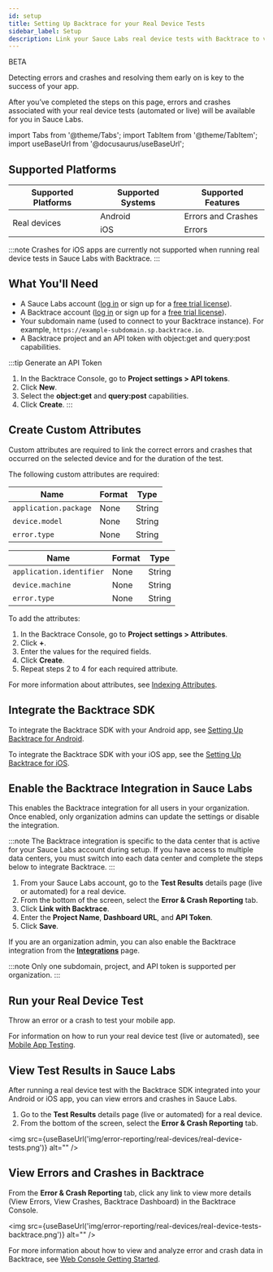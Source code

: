 ```yaml
---
id: setup
title: Setting Up Backtrace for your Real Device Tests
sidebar_label: Setup
description: Link your Sauce Labs real device tests with Backtrace to view errors and crashes.
---
```

<p><span className="sauceDBlue">BETA</span></p>

Detecting errors and crashes and resolving them early on is key to the success of your app.

After you’ve completed the steps on this page, errors and crashes associated with your real device tests (automated or live) will be available for you in Sauce Labs.

import Tabs from '@theme/Tabs';
import TabItem from '@theme/TabItem';
import useBaseUrl from '@docusaurus/useBaseUrl';

## Supported Platforms
<table id="supported-platforms">
  <tr>
    <th>Supported Platforms</th>
    <th>Supported Systems</th>
    <th>Supported Features</th>
  </tr>
  <tbody>
  <tr>
    <td rowspan='2'>Real devices</td>
    <td>Android</td>
    <td>Errors and Crashes</td>
  </tr>
  <tr>
    <td>iOS</td>
    <td>Errors</td>
  </tr>
  </tbody>
</table>

:::note
Crashes for iOS apps are currently not supported when running real device tests in Sauce Labs with Backtrace.
:::

## What You'll Need
* A Sauce Labs account ([log in](https://accounts.saucelabs.com/am/XUI/#login/) or sign up for a [free trial license](https://saucelabs.com/sign-up)).
* A Backtrace account ([log in](https://backtrace.io/login) or sign up for a [free trial license](https://backtrace.io/sign-up)).
* Your subdomain name (used to connect to your Backtrace instance). For example, `https://example-subdomain.sp.backtrace.io`.
* A Backtrace project and an API token with object:get and query:post capabilities.

:::tip Generate an API Token
1. In the Backtrace Console, go to **Project settings > API tokens**.
1. Click **New**.
1. Select the **object:get** and **query:post** capabilities.
1. Click **Create**.
:::

## Create Custom Attributes
Custom attributes are required to link the correct errors and crashes that occurred on the selected device and for the duration of the test.

The following custom attributes are required:
<Tabs>
<TabItem value="android" label="Android">

|Name|Format|Type|
|---------|---------|---------|
|`application.package`|None|String|
|`device.model`|None|String|
|`error.type`|None|String|

</TabItem>
<TabItem value="ios" label="iOS">

|Name|Format|Type|
|---------|---------|---------|
|`application.identifier`|None|String|
|`device.machine`|None|String|
|`error.type`|None|String|

</TabItem>
</Tabs>

To add the attributes:
1. In the Backtrace Console, go to **Project settings > Attributes**.
1. Click **+**.
1. Enter the values for the required fields.
1. Click **Create**.
1. Repeat steps 2 to 4 for each required attribute.

For more information about attributes, see [Indexing Attributes](/error-reporting/project-setup/attributes/).

## Integrate the Backtrace SDK
<Tabs>
<TabItem value="android" label="Android">

To integrate the Backtrace SDK with your Android app, see [Setting Up Backtrace for Android](/error-reporting/platform-integrations/android/setup/).

</TabItem>
<TabItem value="ios" label="iOS">

To integrate the Backtrace SDK with your iOS app, see the [Setting Up Backtrace for iOS](/error-reporting/platform-integrations/ios/setup/).

</TabItem>
</Tabs>

## Enable the Backtrace Integration in Sauce Labs
This enables the Backtrace integration for all users in your organization. Once enabled, only organization admins can update the settings or disable the integration.

:::note
The Backtrace integration is specific to the data center that is active for your Sauce Labs account during setup. If you have access to multiple data centers, you must switch into each data center and complete the steps below to integrate Backtrace.
:::

1. From your Sauce Labs account, go to the **Test Results** details page (live or automated) for a real device.
1. From the bottom of the screen, select the **Error & Crash Reporting** tab.
1. Click **Link with Backtrace**.
1. Enter the **Project Name**, **Dashboard URL**, and **API Token**.
1. Click **Save**.

If you are an organization admin, you can also enable the Backtrace integration from the [**Integrations**](https://app.saucelabs.com/integrations) page.

:::note
Only one subdomain, project, and API token is supported per organization.
:::

## Run your Real Device Test
Throw an error or a crash to test your mobile app.

For information on how to run your real device test (live or automated), see [Mobile App Testing](/mobile-apps/).

## View Test Results in Sauce Labs
After running a real device test with the Backtrace SDK integrated into your Android or iOS app, you can view errors and crashes in Sauce Labs.

1. Go to the **Test Results** details page (live or automated) for a real device.
1. From the bottom of the screen, select the **Error & Crash Reporting** tab.

<img src={useBaseUrl('img/error-reporting/real-devices/real-device-tests.png')} alt="" />


## View Errors and Crashes in Backtrace
From the **Error & Crash Reporting** tab, click any link to view more details (View Errors, View Crashes, Backtrace Dashboard) in the Backtrace Console.

<img src={useBaseUrl('img/error-reporting/real-devices/real-device-tests-backtrace.png')} alt="" />

For more information about how to view and analyze error and crash data in Backtrace, see [Web Console Getting Started](/error-reporting/web-console/getting-started/).
